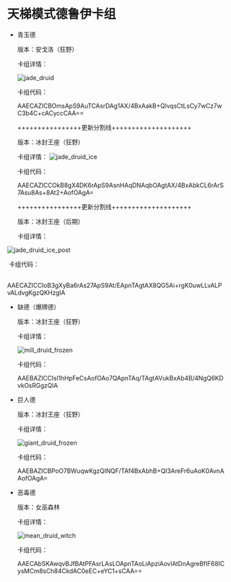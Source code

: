 # 天梯模式德鲁伊卡组

- 青玉德

  版本：安戈洛（狂野）

  卡组详情：

  ![jade_druid](screenshot/jade_druid.png)

  卡组代码：

  AAECAZICBOmsApS9AuTCAsrDAg1AX/4BxAakB+QIvqsCtLsCy7wCz7wC3b4C+cACyccCAA==

  ++++++++++++++++更新分割线++++++++++++++++++++

  版本：冰封王座（狂野）

  卡组详情：
  ![jade_druid_ice](screenshot/jade_druid_ice.png)

  卡组代码：

  AAECAZICCOkB8gX4DK6rApS9AsnHAqDNAqbOAgtAX/4BxAbkCL6rArS7Asu8As+8At2+AofOAgA=


  ++++++++++++++++更新分割线++++++++++++++++++++

  版本：冰封王座（后期）

  卡组详情：

![jade_druid_ice_post](screenshot/jade_druid_ice_post.png)

​	卡组代码：

​	AAECAZICCIoB3gXyBa6rAs27ApS9At/EApnTAgtAX8QG5Ai+rgK0uwLLvALPvALdvgKgzQKHzgIA

- 缺德（爆牌德）

  版本：冰封王座（狂野）

  卡组详情：

  ![mill_druid_frozen](./screenshot/mill_druid_frozen.png)

  卡组代码：

  AAEBAZICCIsI1hHpFeCsAofOAo7QApnTAq/TAgtAVukBxAb4B/4NgQ6KDvkOsRGgzQIA

- 巨人德

  版本：冰封王座（狂野）

  卡组详情：

  ![giant_druid_frozen](./screenshot/giant_druid_frozen.png)

  卡组代码：

  AAEBAZICBPoO7BWuqwKgzQINQF/TAf4BxAbhB+QI3AreFr6uAoK0AvnAAofOAgA=

- 恶毒德

  版本：女巫森林

  卡组详情：

  ![mean_druid_witch](./screenshot/mean_druid_witch.png)

  卡组代码：

  AAECAbSKAwqvBJfBAtPFAsrLAsLOApnTAoLiApziAovlAtDnAgreBfIF68ICysMCm8sCh84CkdAC0eEC+eYC1+sCAA==